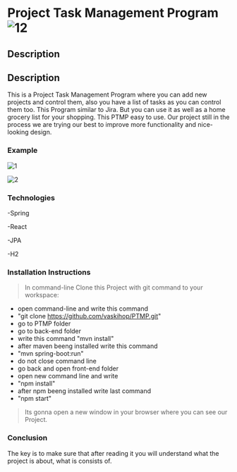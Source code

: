 # Project Task Management Program ![12](https://user-images.githubusercontent.com/61806389/81318902-9d324400-9097-11ea-9018-dcf404dd0644.png)

## Description 



## Description

 This is a Project Task Management Program where you can add new projects and control them, also you have a list of tasks as you can control them too. This Program similar to Jira. But you can use it as well as a home grocery list for your shopping. This PTMP easy to use. Our project still in the process we are trying our best to improve more functionality and nice-looking design.
 
 ### Example 
![1](https://user-images.githubusercontent.com/61806389/81224537-88e73c00-8ff0-11ea-8fe4-eb6c1a4dc8bd.PNG)


![2](https://user-images.githubusercontent.com/61806389/81224691-c6e46000-8ff0-11ea-9ca9-cc8ca4a1d8ea.PNG)

 
 ### Technologies 
 
 -Spring
 
 -React
 
 -JPA
 
 -H2
  
 ### Installation Instructions
 >In command-line Clone this Project  with git command to your workspace:
 - open command-line and write this command
 - "git clone https://github.com/vaskihop/PTMP.git"
 - go to PTMP folder
 - go to back-end folder
 - write this command "mvn install"
 - after maven beeng installed write this command 
 - "mvn spring-boot:run"
 - do not close command line
 - go back and open front-end folder
 - open new command line and write 
 - "npm install"
 - after npm beeng installed write last command
 - "npm start"
 
 >Its gonna open a new window in your browser where you can see our Project.
 
 
 ### Conclusion

The key is to make sure that after reading it you will understand what the project is about, what is consists of.

